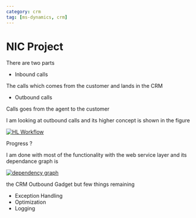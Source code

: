 ```yaml
---
category: crm
tag: [ms-dynamics, crm]
---
```


# NIC Project


There are two parts


* Inbound calls


The calls which comes from the customer and lands in the CRM


* Outbound calls


Calls goes from the agent to the customer


I am looking at outbound calls and its higher concept is shown in the figure


[![HL Workflow](https://waqaskhan137.files.wordpress.com/2014/11/hl-workflow.png?w=646)](https://waqaskhan137.files.wordpress.com/2014/11/hl-workflow.png)


Progress ?


I am done with most of the functionality with the web service layer and its dependance graph is


[![dependency graph](https://waqaskhan137.files.wordpress.com/2014/11/dependency-graph.png?w=646)](https://waqaskhan137.files.wordpress.com/2014/11/dependency-graph.png)


the CRM Outbound Gadget but few things remaining


* Exception Handling
* Optimization
* Logging


